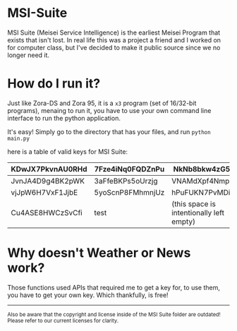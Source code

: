 # MSI-Suite
MSI Suite (Meisei Service Intelligence) is the earliest Meisei Program that exists that isn't lost. In real life this was a project a friend and I worked on for computer class, but I've decided to make it public source since we no longer need it.

# How do I run it?
Just like Zora-DS and Zora 95, it is a `x3` program (set of 16/32-bit programs), menaing to run it, you have to use your own command line interface to run the python application.

It's easy! Simply go to the directory that has your files, and run `python main.py`

here is a table of valid keys for MSI Suite:

| KDwJX7PkvnAU0RHd | 7Fze4iNq0FQDZnPu | NkNb8bkw4zG5fPmx |
| ----------- | ----------- | ----------- |
| JvnJA4D9g4BK2pWK | 3aFfeBKPs5oUrzjg | VNAMdXpf4NmpDVhM |
| vjJpW6H7VxF1JjbE | 5yoScnP8FMhmnjUz | hPuFUKN7PvMDi1ZY |
| Cu4ASE8HWCzSvCfi | test | (this space is intentionally left empty) |

# Why doesn't Weather or News work?

Those functions used APIs that required me to get a key for, to use them, you have to get your own key. Which thankfully, is free!

---

<sub> Also be aware that the copyright and license inside of the MSI Suite folder are outdated! Please refer to our current licenses for clarity. </sub>
